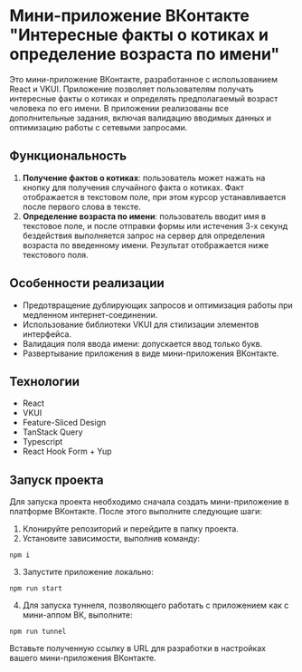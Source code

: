 # Мини-приложение ВКонтакте "Интересные факты о котиках и определение возраста по имени"

Это мини-приложение ВКонтакте, разработанное с использованием React и VKUI. Приложение позволяет пользователям получать интересные факты о котиках и определять предполагаемый возраст человека по его имени. В приложении реализованы все дополнительные задания, включая валидацию вводимых данных и оптимизацию работы с сетевыми запросами.

## Функциональность

1. **Получение фактов о котиках**: пользователь может нажать на кнопку для получения случайного факта о котиках. Факт отображается в текстовом поле, при этом курсор устанавливается после первого слова в тексте.
2. **Определение возраста по имени**: пользователь вводит имя в текстовое поле, и после отправки формы или истечения 3-х секунд бездействия выполняется запрос на сервер для определения возраста по введенному имени. Результат отображается ниже текстового поля.

## Особенности реализации

- Предотвращение дублирующих запросов и оптимизация работы при медленном интернет-соединении.
- Использование библиотеки VKUI для стилизации элементов интерфейса.
- Валидация поля ввода имени: допускается ввод только букв.
- Развертывание приложения в виде мини-приложения ВКонтакте.

## Технологии

- React
- VKUI
- Feature-Sliced Design
- TanStack Query
- Typescript
- React Hook Form + Yup

## Запуск проекта

Для запуска проекта необходимо сначала создать мини-приложение в платформе ВКонтакте. После этого выполните следующие шаги:

1. Клонируйте репозиторий и перейдите в папку проекта.
2. Установите зависимости, выполнив команду:

```
npm i
```

3. Запустите приложение локально:

```
npm run start
```

4. Для запуска туннеля, позволяющего работать с приложением как с мини-аппом ВК, выполните:

```
npm run tunnel
```

Вставьте полученную ссылку в URL для разработки в настройках вашего мини-приложения ВКонтакте.
